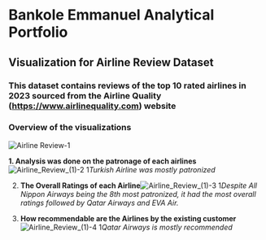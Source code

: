# Bankole Emmanuel Analytical Portfolio

## Visualization for Airline Review Dataset
### This dataset contains reviews of the top 10 rated airlines in 2023 sourced from the Airline Quality (https://www.airlinequality.com) website

### Overview of the visualizations
![Airline Review-1](https://github.com/bankolemmnl/Power-BI-Projects/assets/81848843/88a37e1c-ad9d-49ff-aae6-8514f9668520)

**1. Analysis was done on the patronage of each airlines**![Airline_Review_(1)-2 1](https://github.com/bankolemmnl/Power-BI-Projects/assets/81848843/6a83ec5d-f668-4f7b-902b-dcb1473c2620)*Turkish Airline was mostly patronized*

2. **The Overall Ratings of each Airline**![Airline_Review_(1)-3 1](https://github.com/bankolemmnl/Power-BI-Projects/assets/81848843/f6b7ba00-5a45-4e9e-9914-f99eddac1d86)*Despite All Nippon Airways being the 8th most patronized, it had the most overall ratings followed by Qatar Airways and EVA Air.*

3. **How recommendable are the Airlines by the existing customer** ![Airline_Review_(1)-4 1](https://github.com/bankolemmnl/Power-BI-Projects/assets/81848843/435e85be-d774-4979-a92c-5142ddeb40f2)*Qatar Airways is mostly recommended*

